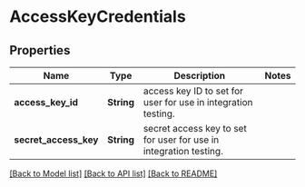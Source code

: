 # AccessKeyCredentials

## Properties

Name | Type | Description | Notes
------------ | ------------- | ------------- | -------------
**access_key_id** | **String** | access key ID to set for user for use in integration testing. | 
**secret_access_key** | **String** | secret access key to set for user for use in integration testing. | 

[[Back to Model list]](../README.md#documentation-for-models) [[Back to API list]](../README.md#documentation-for-api-endpoints) [[Back to README]](../README.md)


